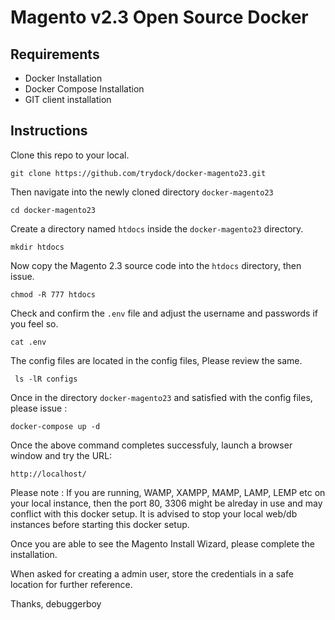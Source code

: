 # Magento v2.3 Open Source Docker

## Requirements

- Docker Installation
- Docker Compose Installation
- GIT client installation

## Instructions

Clone this repo to your local.

```git clone https://github.com/trydock/docker-magento23.git```

Then navigate into the newly cloned directory `docker-magento23`

```cd docker-magento23```

Create a directory named `htdocs` inside the `docker-magento23` directory.

```mkdir htdocs```

Now copy the Magento 2.3 source code into the `htdocs` directory, then issue.

```chmod -R 777 htdocs```

Check and confirm the `.env` file and adjust the username and passwords if you feel so.

```cat .env```

The config files are located in the config files, Please review the same.

``` ls -lR configs```

Once in the directory `docker-magento23` and satisfied with the config files, please issue :

```docker-compose up -d```

Once the above command completes successfuly, launch a browser window and try the URL:

```http://localhost/```

Please note : If you are running, WAMP, XAMPP, MAMP, LAMP, LEMP etc on your local instance, then the port 80, 3306 might be alreday in use and may conflict with this docker setup. It is advised to stop your local web/db instances before starting this docker setup.

Once you are able to see the Magento Install Wizard, please complete the installation.

When asked for creating a admin user, store the credentials in a safe location for further reference.

Thanks,
debuggerboy
